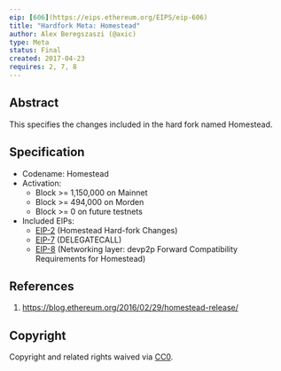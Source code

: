 ```yaml
---
eip: [606](https://eips.ethereum.org/EIPS/eip-606)
title: "Hardfork Meta: Homestead"
author: Alex Beregszaszi (@axic)
type: Meta
status: Final
created: 2017-04-23
requires: 2, 7, 8
---
```


## Abstract

This specifies the changes included in the hard fork named Homestead.

## Specification

- Codename: Homestead
- Activation:
  - Block >= 1,150,000 on Mainnet
  - Block >= 494,000 on Morden
  - Block >= 0 on future testnets
- Included EIPs:
  - [EIP-2](./eip-2.md) (Homestead Hard-fork Changes)
  - [EIP-7](./eip-7.md) (DELEGATECALL)
  - [EIP-8](./eip-8.md) (Networking layer: devp2p Forward Compatibility Requirements for Homestead)

## References

1. https://blog.ethereum.org/2016/02/29/homestead-release/

## Copyright

Copyright and related rights waived via [CC0](https://creativecommons.org/publicdomain/zero/1.0/).
